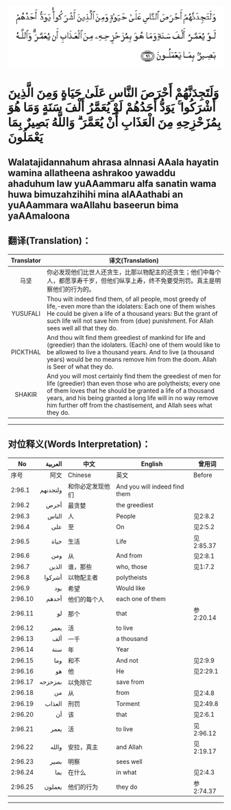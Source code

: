![002:096](images/002_096.gif)

#  وَلَتَجِدَنَّهُمْ أَحْرَصَ النَّاسِ عَلَىٰ حَيَاةٍ وَمِنَ الَّذِينَ أَشْرَكُوا ۚ يَوَدُّ أَحَدُهُمْ لَوْ يُعَمَّرُ أَلْفَ سَنَةٍ وَمَا هُوَ بِمُزَحْزِحِهِ مِنَ الْعَذَابِ أَنْ يُعَمَّرَ ۗ وَاللَّهُ بَصِيرٌ بِمَا يَعْمَلُونَ 

## Walatajidannahum ahrasa alnnasi AAala hayatin wamina allatheena ashrakoo yawaddu ahaduhum law yuAAammaru alfa sanatin wama huwa bimuzahzihihi mina alAAathabi an yuAAammara waAllahu baseerun bima yaAAmaloona

## 翻译(Translation)：

| Translator | 译文(Translation)                                            |
|:----------:| ------------------------------------------------------------ |
| 马坚       | 你必发现他们比世人还贪生，比那以物配主的还贪生；他们中每个人，都愿享寿千岁，但他们纵享上寿，终不免要受刑罚。真主是明察他们的行为的。 |
| YUSUFALI   | Thou wilt indeed find them, of all people, most greedy of life,-even more than the idolaters: Each one of them wishes He could be given a life of a thousand years: But the grant of such life will not save him from (due) punishment. For Allah sees well all that they do. |
| PICKTHAL   | And thou wilt find them greediest of mankind for life and (greedier) than the idolaters. (Each) one of them would like to be allowed to live a thousand years. And to live (a thousand years) would be no means remove him from the doom. Allah is Seer of what they do. |
| SHAKIR     | And you will most certainly find them the greediest of men for life (greedier) than even those who are polytheists; every one of them loves that he should be granted a life of a thousand years, and his being granted a long life will in no way remove him further off from the chastisement, and Allah sees what they do. |

---

## 对位释义(Words Interpretation)：

| No      | العربية  | 中文             | English                       | 曾用词    |
| ------- | --------:| ---------------- | ----------------------------- | --------- |
| 序号    | 阿文     | Chinese          | 英文                          | Before    |
| 2:96.1  | ولتجدنهم | 和你必定发现他们 | And you will indeed find them |           |
| 2:96.2  | أحرص     | 最贪婪           | the greediest                 |           |
| 2:96.3  | الناس    | 人               | People                        | 见2:8.2   |
| 2:96.4  | على      | 至               | On                            | 见2:5.2   |
| 2:96.5  | حياة     | 生活             | Life                          | 见2:85.37 |
| 2:96.6  | ومن      | 从               | And from                      | 见2:8.1   |
| 2:96.7  | الذين    | 谁，那些         | who, those                    | 见1:7.2   |
| 2:96.8  | أشركوا   | 以物配主者       | polytheists                   |           |
| 2:96.9  | يود      | 希望             | Would like                    |           |
| 2:96.10 | أحدهم    | 他们的每个人     | each one of them              |           |
| 2:96.11 | لو       | 那个             | that                          | 参2:20.14 |
| 2:96.12 | يعمر     | 活               | to live                       |           |
| 2:96.13 | ألف      | 一千             | a thousand                    |           |
| 2:96.14 | سنة      | 年               | Year                          |           |
| 2:96.15 | وما      | 和不             | And not                       | 见2:9.9   |
| 2:96.16 | هو       | 他               | He                            | 见2:29.1  |
| 2:96.17 | بمزحزحه  | 以免除它         | save from                     |           |
| 2:96.18 | من       | 从               | from                          | 见2:4.8   |
| 2:96.19 | العذاب   | 刑罚             | Torment                       | 见2:49.8  |
| 2:96.20 | أن       | 该               | that                          | 见2:6.1   |
| 2:96.21 | يعمر     | 活               | to live                       | 见2:96.12 |
| 2:96.22 | والله    | 安拉，真主       | and Allah                     | 见2:19.17 |
| 2:96.23 | بصير     | 明察             | sees well                     |           |
| 2:96.24 | بما      | 在什么           | in what                       | 见2:4.3   |
| 2:96.25 | يعملون   | 他们的行为       | they do                       | 参2:74.37 |

---
